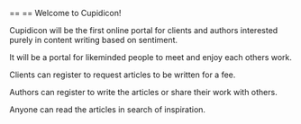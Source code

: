 == == Welcome to Cupidicon!

Cupidicon will be the first online portal for clients and authors interested purely in content writing based on sentiment.

It will be a portal for likeminded people to meet and enjoy each others work.

Clients can register to request articles to be written for a fee.

Authors can register to write the articles or share their work with others.

Anyone can read the articles in search of inspiration.